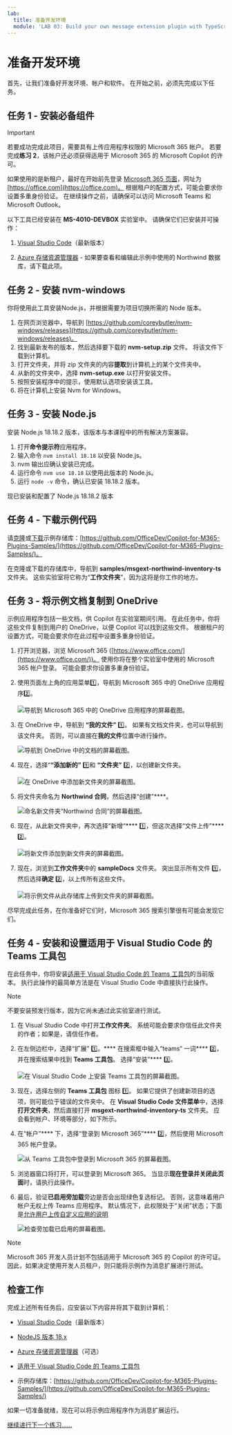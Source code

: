 ```yaml
---
lab:
  title: 准备开发环境
  module: 'LAB 03: Build your own message extension plugin with TypeScript (TS) for Microsoft Copilot'
---
```


# 准备开发环境

首先，让我们准备好开发环境、帐户和软件。 在开始之前，必须先完成以下任务。

## 任务 1 - 安装必备组件

> [!IMPORTANT]
> 若要成功完成此项目，需要具有上传应用程序权限的 Microsoft 365 帐户。 若要完成**练习 2**，该帐户还必须获得适用于 Microsoft 365 的 Microsoft Copilot 的许可。

如果使用的是新租户，最好在开始前先登录 [Microsoft 365 页面](https://office.com)，网址为 [https://office.com](https://office.com)。 根据租户的配置方式，可能会要求你设置多重身份验证。 在继续操作之前，请确保可以访问 Microsoft Teams 和 Microsoft Outlook。

以下工具已经安装在 **MS-4010-DEVBOX** 实验室中。 请确保它们已安装并可操作：

1. [Visual Studio Code](https://code.visualstudio.com/)（最新版本）

1. [Azure 存储资源管理器](https://azure.microsoft.com/products/storage/storage-explorer/) - 如果要查看和编辑此示例中使用的 Northwind 数据库，请下载此项。

## 任务 2 - 安装 nvm-windows

你将使用此工具安装Node.js，并根据需要为项目切换所需的 Node 版本。

1. 在网页浏览器中，导航到 [https://github.com/coreybutler/nvm-windows/releases](https://github.com/coreybutler/nvm-windows/releases)。
2. 找到最新发布的版本，然后选择要下载的 **nvm-setup.zip** 文件。  将该文件下载到计算机。
3. 打开文件夹，并将 zip 文件夹的内容**提取**到计算机上的某个文件夹中。
4. 从新的文件夹中，选择 **nvm-setup.exe** 以打开安装文件。
5. 按照安装程序中的提示，使用默认选项安装该工具。
6. 将在计算机上安装 Nvm for Windows。

## 任务 3 - 安装 Node.js

安装 Node.js 18.18.2 版本，该版本与本课程中的所有解决方案兼容。

1. 打开**命令提示符**应用程序。
2. 输入命令 `nvm install 18.18` 以安装 Node.js。
3. nvm 输出应确认安装已完成。
4. 运行命令 `nvm use 18.18` 以使用此版本的 Node.js。
5. 运行 `node -v` 命令，确认已安装 18.18.2 版本。

现已安装和配置了 Node.js 18.18.2 版本

## 任务 4 - 下载示例代码

请[克隆](https://github.com/OfficeDev/Copilot-for-M365-Plugins-Samples.git)或[下载](https://github.com/OfficeDev/Copilot-for-M365-Plugins-Samples.git)示例存储库：[https://github.com/OfficeDev/Copilot-for-M365-Plugins-Samples/](https://github.com/OfficeDev/Copilot-for-M365-Plugins-Samples/)。

在克隆或下载的存储库中，导航到 **samples/msgext-northwind-inventory-ts** 文件夹。 这些实验室将它称为“**工作文件夹**”，因为这将是你工作的地方。

## 任务 3 - 将示例文档复制到 OneDrive

示例应用程序包括一些文档，供 Copilot 在实验室期间引用。 在此任务中，你将这些文件复制到用户的 OneDrive，以便 Copilot 可以找到这些文件。 根据租户的设置方式，可能会要求你在此过程中设置多重身份验证。

1. 打开浏览器，浏览 Microsoft 365 ([https://www.office.com/](https://www.office.com/))。 使用你将在整个实验室中使用的 Microsoft 365 帐户登录。 可能会要求你设置多重身份验证。

1. 使用页面左上角的应用菜单1️⃣，导航到 Microsoft 365 中的 OneDrive 应用程序2️⃣。

    ![导航到 Microsoft 365 中的 OneDrive 应用程序的屏幕截图。](../media/1-02-copy-sample-files-01.png)

1. 在 OneDrive 中，导航到 **“我的文件”** 1️⃣。 如果有文档文件夹，也可以导航到该文件夹。 否则，可以直接在**我的文件**位置中进行操作。

    ![导航到 OneDrive 中的文档的屏幕截图。](../media/1-02-copy-sample-files-02.png)

1. 现在，选择“**“添加新的”** 1️⃣和 **“文件夹”** 2️⃣，以创建新文件夹。

    ![在 OneDrive 中添加新文件夹的屏幕截图。](../media/1-02-copy-sample-files-03.png)

1. 将文件夹命名为 **Northwind 合同**，然后选择“创建”****。

    ![命名新文件夹“Northwind 合同”的屏幕截图。](../media/1-02-copy-sample-files-03-b.png)

1. 现在，从此新文件夹中，再次选择“新增“**** 1️⃣，但这次选择“文件上传”**** 2️⃣。

    ![将新文件添加到新文件夹的屏幕截图。](../media/1-02-copy-sample-files-04.png)

1. 现在，浏览到**工作文件夹**中的 **sampleDocs** 文件夹。 突出显示所有文件 1️⃣，然后选择**确定** 2️⃣，以上传所有这些文件。

    ![将示例文件从此存储库上传到文件夹的屏幕截图。](../media/1-02-copy-sample-files-05.png)

尽早完成此任务，在你准备好它们时，Microsoft 365 搜索引擎很有可能会发现它们。

## 任务 4 - 安装和设置适用于 Visual Studio Code 的 Teams 工具包

在此任务中，你将安装[适用于 Visual Studio Code 的 Teams 工具包](https://learn.microsoft.com/microsoftteams/platform/toolkit/teams-toolkit-fundamentals?pivots=visual-studio-code-v5)的当前版本。 执行此操作的最简单方法是在 Visual Studio Code 中直接执行此操作。

> [!NOTE]
> 不要安装预发行版本，因为它尚未通过此实验室进行测试。

1. 在 Visual Studio Code 中打开**工作文件夹**。 系统可能会要求你信任此文件夹的作者；如果是，请信任作者。

1. 在左侧边栏中，选择“扩展” 1️⃣。**** 在搜索框中输入“teams“ 一词**** 2️⃣，并在搜索结果中找到 **Teams 工具包**。 选择“安装”**** 3️⃣。

    ![在 Visual Studio Code 上安装 Teams 工具包的屏幕截图。](../media/1-04-install-teams-toolkit-01.png)

1. 现在，选择左侧的 **Teams 工具包** 图标 1️⃣。 如果它提供了创建新项目的选项，则可能位于错误的文件夹中。 在 **Visual Studio Code 文件菜单**中，选择**打开文件夹**，然后直接打开 **msgext-northwind-inventory-ts** 文件夹。 应会看到帐户、环境等部分，如下所示。

1. 在“帐户”**** 下，选择“登录到 Microsoft 365”**** 2️⃣，然后使用 Microsoft 365 帐户登录。

    ![从 Teams 工具包中登录到 Microsoft 365 的屏幕截图。](../media/1-04-setup-teams-toolkit-01.png)

1. 浏览器窗口将打开，可以登录到 Microsoft 365。 当显示**现在登录并关闭此页面**时，请执行此操作。

1. 最后，验证**已启用旁加载**旁边是否会出现绿色复选标记。 否则，这意味着用户帐户无权上传 Teams 应用程序。 默认情况下，此权限处于“关闭”状态；下面是[允许用户上传自定义应用的说明](https://learn.microsoft.com/microsoftteams/teams-custom-app-policies-and-settings#allow-users-to-upload-custom-apps)

    ![检查旁加载已启用的屏幕截图。](../media/1-04-setup-teams-toolkit-03.png)

> [!NOTE]
> Microsoft 365 开发人员计划不包括适用于 Microsoft 365 的 Copilot 的许可证。 因此，如果决定使用开发人员租户，则只能将示例作为消息扩展进行测试。

## 检查工作

完成上述所有任务后，应安装以下内容并将其下载到计算机：

- [Visual Studio Code](https://code.visualstudio.com/)（最新版本）

- [NodeJS 版本 18.x](https://nodejs.org/download/release/v18.18.2/)

- [Azure 存储资源管理器](https://azure.microsoft.com/products/storage/storage-explorer/)（可选）

- [适用于 Visual Studio Code 的 Teams 工具包](https://learn.microsoft.com/microsoftteams/platform/toolkit/teams-toolkit-fundamentals?pivots=visual-studio-code-v5)

- 示例存储库：[https://github.com/OfficeDev/Copilot-for-M365-Plugins-Samples/](https://github.com/OfficeDev/Copilot-for-M365-Plugins-Samples/)

如果一切准备就绪，现在可以将示例应用程序作为消息扩展运行。 

[继续进行下一个练习......](./3-exercise-1-run-message-extension.md)